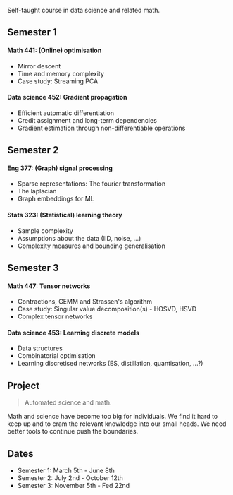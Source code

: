 
Self-taught course in data science and related math.

## Semester 1

#### Math 441: (Online) optimisation

* Mirror descent
* Time and memory complexity
* Case study: Streaming PCA

#### Data science 452: Gradient propagation

* Efficient automatic differentiation
* Credit assignment and long-term dependencies
* Gradient estimation through non-differentiable operations

## Semester 2

#### Eng 377: (Graph) signal processing

* Sparse representations: The fourier transformation
* The laplacian
* Graph embeddings for ML

#### Stats 323: (Statistical) learning theory

* Sample complexity  
* Assumptions about the data (IID, noise, ...)
* Complexity measures and bounding generalisation

## Semester 3

#### Math 447: Tensor networks

* Contractions, GEMM and Strassen's algorithm
* Case study: Singular value decomposition(s) - HOSVD, HSVD
* Complex tensor networks

#### Data science 453: Learning discrete models

* Data structures
* Combinatorial optimisation
* Learning discretised networks (ES, distillation, quantisation, ...?)

## Project

> Automated science and math.

Math and science have become too big for individuals. We find it hard to keep up and to cram the relevant knowledge into our small heads. We need better tools to continue push the boundaries.

## Dates

* Semester 1: March 5th - June 8th
* Semester 2: July 2nd - October 12th
* Semester 3: November 5th - Fed 22nd
